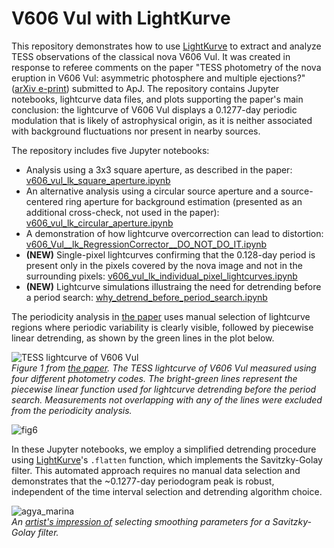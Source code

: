 # V606 Vul with LightKurve
This repository demonstrates how to use [LightKurve](https://github.com/lightkurve/lightkurve) to extract and analyze TESS observations of the classical nova V606 Vul.
It was created in response to referee comments on the paper "TESS photometry of the nova eruption in V606 Vul: asymmetric photosphere and multiple ejections?" 
([arXiv e-print](https://arxiv.org/abs/2311.04903)) submitted to ApJ. The repository contains Jupyter notebooks, lightcurve data files, and plots supporting the paper's main conclusion: 
the lightcurve of V606 Vul displays a 0.1277-day periodic modulation that is likely of astrophysical origin, as it is neither associated with background fluctuations nor present in nearby sources.

The repository includes five Jupyter notebooks:
* Analysis using a 3x3 square aperture, as described in the paper: [v606_vul_lk_square_aperture.ipynb](v606_vul_lk_square_aperture.ipynb)
* An alternative analysis using a circular source aperture and a source-centered ring aperture for background estimation (presented as an additional cross-check, not used in the paper): [v606_vul_lk_circular_aperture.ipynb](v606_vul_lk_circular_aperture.ipynb)
* A demonstration of how lightcurve overcorrection can lead to distortion: [v606_Vul__lk_RegressionCorrector__DO_NOT_DO_IT.ipynb](v606_Vul__lk_RegressionCorrector__DO_NOT_DO_IT.ipynb)
* **(NEW)** Single-pixel lightcurves confirming that the 0.128-day period is present only in the pixels covered by the nova image and not in the surrounding pixels: [v606_vul_lk_individual_pixel_lightcurves.ipynb](v606_vul_lk_individual_pixel_lightcurves.ipynb)
* **(NEW)** Lightcurve simulations illustraing the need for detrending before a period search: [why_detrend_before_period_search.ipynb](why_detrend_before_period_search.ipynb)

The periodicity analysis in [the paper](https://arxiv.org/abs/2311.04903) uses manual selection of lightcurve regions where periodic variability is clearly visible, followed by piecewise linear detrending, as shown by the green lines in the plot below.

![TESS lightcurve of V606 Vul](https://github.com/user-attachments/assets/943df569-cddc-4692-aa0c-bedb940d2b81)  
*Figure 1 from [the paper](https://arxiv.org/abs/2311.04903). The TESS lightcurve of V606 Vul measured using four different photometry codes. The bright-green lines represent the piecewise linear function used for lightcurve detrending before the period search. Measurements not overlapping with any of the lines were excluded from the periodicity analysis.*

![fig6](https://github.com/user-attachments/assets/a3cad3c4-5506-4f12-b298-ced0a18f8a40)

In these Jupyter notebooks, we employ a simplified detrending procedure using [LightKurve](https://github.com/lightkurve/lightkurve)'s `.flatten` function, which implements the Savitzky-Golay filter. This automated approach requires no manual data selection and demonstrates that the ~0.1277-day periodogram peak is robust, independent of the time interval selection and detrending algorithm choice.

![agya_marina](https://github.com/user-attachments/assets/b61cb2de-bf69-49f4-8fae-a0ef325bafe8)  
*An [artist's impression of](https://en.wikipedia.org/wiki/Margaret_the_Virgin#Iconography) selecting smoothing parameters for a Savitzky-Golay filter.*
